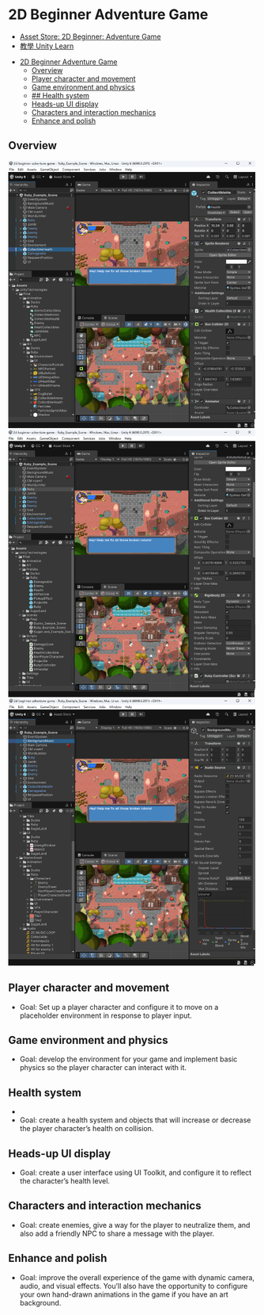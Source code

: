 # 2D Beginner Adventure Game

- [Asset Store: 2D Beginner: Adventure Game](https://assetstore.unity.com/packages/essentials/tutorial-projects/unity-learn-2d-beginner-adventure-game-complete-project-urp-271239)
- [教學 Unity Learn](https://learn.unity.com/course/2d-beginner-adventure-game)

<!-- TOC -->
* [2D Beginner Adventure Game](#2d-beginner-adventure-game)
  * [Overview](#overview)
  * [Player character and movement](#player-character-and-movement)
  * [Game environment and physics](#game-environment-and-physics)
  * [## Health system](#-health-system)
  * [Heads-up UI display](#heads-up-ui-display)
  * [Characters and interaction mechanics](#characters-and-interaction-mechanics)
  * [Enhance and polish](#enhance-and-polish)
<!-- TOC -->

## Overview

<img width="500px" src="res/unity-ui-ruby-1.png" alt="unity-ui-ruby-1">

<img width="500px" src="res/unity-ui-ruby-2.png" alt="unity-ui-ruby-2">

<img width="500px" src="res/unity-ui-ruby-3.png" alt="unity-ui-ruby-3">

## Player character and movement

- Goal: Set up a player character and configure it to move on a placeholder environment in response to player input.

## Game environment and physics

- Goal: develop the environment for your game and implement basic physics so the player character can interact with it.

## Health system
- 
- Goal: create a health system and objects that will increase or decrease the player character’s health on collision.

## Heads-up UI display

- Goal: create a user interface using UI Toolkit, and configure it to reflect the character’s health level.

## Characters and interaction mechanics

- Goal: create enemies, give a way for the player to neutralize them, and also add a friendly NPC to share a message with the player.

## Enhance and polish

- Goal: improve the overall experience of the game with dynamic camera, audio, and visual effects. You’ll also have the opportunity to configure your own hand-drawn animations in the game if you have an art background.
